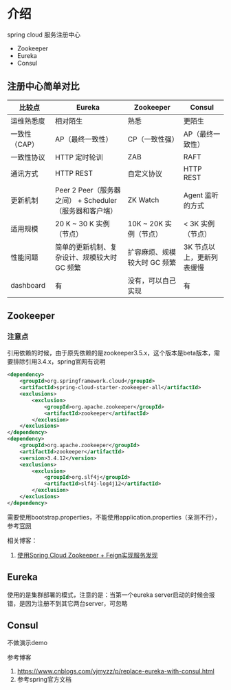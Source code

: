 # 介绍

spring cloud 服务注册中心
* Zookeeper
* Eureka
* Consul

## 注册中心简单对比
| 比较点        | Eureka                                                  | Zookeeper                    | Consul                    |
| ------------- | ------------------------------------------------------- | ---------------------------- | ------------------------- |
| 运维熟悉度    | 相对陌生                                                | 熟悉                         | 更陌生                    |
| 一致性（CAP） | AP（最终一致性）                                        | CP（一致性强）               | AP（最终一致性）          |
| 一致性协议    | HTTP 定时轮训                                           | ZAB                          | RAFT                      |
| 通讯方式      | HTTP REST                                               | 自定义协议                   | HTTP REST                 |
| 更新机制      | Peer 2 Peer（服务器之间） + Scheduler（服务器和客户端） | ZK Watch                     | Agent 监听的方式          |
| 适用规模      | 20 K ~ 30 K 实例（节点）                                | 10K ~ 20K 实例（节点）       | < 3K 实例（节点）         |
| 性能问题      | 简单的更新机制、复杂设计、规模较大时 GC 频繁            | 扩容麻烦、规模较大时 GC 频繁 | 3K 节点以上，更新列表缓慢 |
| dashboard | 有 | 没有，可以自己实现 | 有 |

## Zookeeper
### 注意点
引用依赖的时候，由于原先依赖的是zookeeper3.5.x，这个版本是beta版本，需要排除引用3.4.x，spring官网有说明
```xml
<dependency>
    <groupId>org.springframework.cloud</groupId>
    <artifactId>spring-cloud-starter-zookeeper-all</artifactId>
    <exclusions>
        <exclusion>
            <groupId>org.apache.zookeeper</groupId>
            <artifactId>zookeeper</artifactId>
        </exclusion>
    </exclusions>
</dependency>
<dependency>
    <groupId>org.apache.zookeeper</groupId>
    <artifactId>zookeeper</artifactId>
    <version>3.4.12</version>
    <exclusions>
        <exclusion>
            <groupId>org.slf4j</groupId>
            <artifactId>slf4j-log4j12</artifactId>
        </exclusion>
    </exclusions>
</dependency>
```

需要使用bootstrap.properties，不能使用application.properties（亲测不行），参考[官网](https://cloud.spring.io/spring-cloud-zookeeper/single/spring-cloud-zookeeper.html)

相关博客：
1. [使用Spring Cloud Zookeeper + Feign实现服务发现](https://www.cnblogs.com/karascanvas/p/7521942.html)

## Eureka
使用的是集群部署的模式，注意的是：当第一个eureka server启动的时候会报错，是因为注册不到其它两台server，可忽略

## Consul
不做演示demo

参考博客
1. https://www.cnblogs.com/yjmyzz/p/replace-eureka-with-consul.html
1. 参考spring官方文档